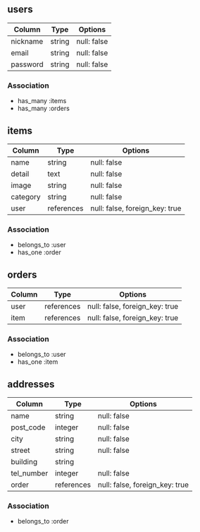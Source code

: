 ## users

| Column   | Type   | Options     |
| -------- | ----   | ------------|
| nickname | string | null: false |
| email    | string | null: false |
| password | string | null: false |

### Association
- has_many :items
- has_many :orders



## items

| Column   | Type       | Options                        |
| -------- | ---------- | ------------------------------ |
| name     | string     | null: false                    |
| detail   | text       | null: false                    |
| image    | string     | null: false                    |
| category | string     | null: false                    |
| user     | references | null: false, foreign_key: true |

### Association
- belongs_to :user
- has_one :order



## orders

| Column | Type       | Options                        |
| ------ | ---------- | ------------------------------ |
| user   | references | null: false, foreign_key: true |
| item   | references | null: false, foreign_key: true |

### Association
- belongs_to :user
- has_one :item



## addresses

| Column     | Type       | Options                        |
| ---------- | ---------- | ------------------------------ |
| name       | string     | null: false                    |
| post_code  | integer    | null: false                    |
| city       | string     | null: false                    |
| street     | string     | null: false                    |
| building   | string     |                                |
| tel_number | integer    | null: false                    |
| order      | references | null: false, foreign_key: true |

### Association
- belongs_to :order